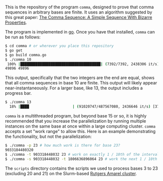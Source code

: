 This is the repository of the program `comma`, designed to prove that comma
sequences in arbitrary bases are finite. It uses an algorithm suggested by this
great paper: [The Comma Sequence: A Simple Sequence With Bizarre
Properties](https://arxiv.org/abs/2401.14346).

The program is implemented in [go](https://go.dev/). Once you have that
installed, `comma` can be run as follows:

```bash
$ cd comma # or wherever you place this repository
$ go get
$ go build comma.go
$ ./comma 10
 100% |█████████████████████████████████████| (7392/7392, 2438306 it/s)        
49896 49896
```

This output, specifically that the two integers are the end are equal, shows
that all comma sequences in base 10 are finite. This output will likely appear
near-instantaneously. For a larger base, like 13, the output includes
a progress bar.

```bash
$ ./comma 13
  18% |████                    | (91020747/487567080, 2436646 it/s) [37s:2m42s]
```

`comma` is a multithreaded program, but beyond base 15 or so, it is highly
recommended that you increase the parallelization by running multiple instances
on the same base at once within a large computing cluster. `comma` accepts
a set "work range" to allow this. Here is an example demonstrating the
functionality, but not the parallelization:

```bash
$ ./comma -p 23 # how much work is there for base 23?
9033184480320
$ ./comma -t 903318448032 23 # work on exactly 1 / 10th of the interval
$ ./comma -s 903318448032 -t 1806636896064 23 # work the next 1 / 10th
```

The `scripts` directory contains the scripts we used to process bases 3 to 23
(excluding 20 and 21) on the Slurm-based [Rutgers Amarel
cluster](https://oarc.rutgers.edu/resources/amarel/).
